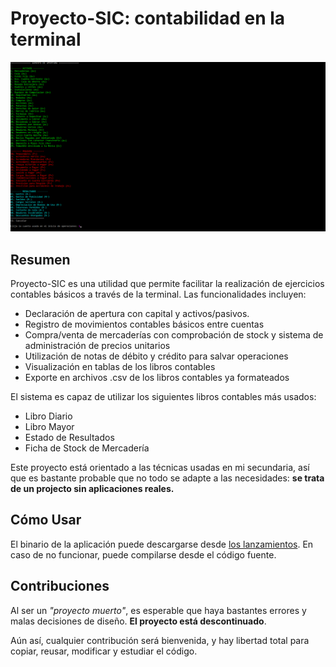 # Proyecto-SIC: contabilidad en la terminal

![Screenshot](https://raw.githubusercontent.com/AugustoNicola/ProyectoSIC/main/screenshot.png?token=ALORPBRCJKKEADUDLEHP5D3AKUENE)

## Resumen

Proyecto-SIC es una utilidad que permite facilitar la realización de ejercicios contables básicos a través de la terminal. Las funcionalidades incluyen: 
* Declaración de apertura con capital y activos/pasivos.
* Registro de movimientos contables básicos entre cuentas
* Compra/venta de mercaderías con comprobación de stock y sistema de administración de precios unitarios
* Utilización de notas de débito y crédito para salvar operaciones
* Visualización en tablas de los libros contables
* Exporte en archivos .csv de los libros contables ya formateados

El sistema es capaz de utilizar los siguientes libros contables más usados: 
* Libro Diario
* Libro Mayor
* Estado de Resultados
* Ficha de Stock de Mercadería

Este proyecto está orientado a las técnicas usadas en mi secundaria, así que es bastante probable que no todo se adapte a las necesidades: **se trata de un projecto sin aplicaciones reales.**

## Cómo Usar

El binario de la aplicación puede descargarse desde [los lanzamientos](https://github.com/AugustoNicola/ProyectoSIC/releases). En caso de no funcionar, puede compilarse desde el código fuente.

## Contribuciones

Al ser un *"proyecto muerto"*, es esperable que haya bastantes errores y malas decisiones de diseño. **El proyecto está descontinuado**.

Aún así, cualquier contribución será bienvenida, y hay libertad total para copiar, reusar, modificar y estudiar el código.	